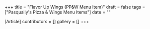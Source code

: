 +++
title = "Flavor Up Wings (PP&W Menu Item)"
draft = false
tags = ["Pasqually's Pizza & Wings Menu Items"]
date = ""

[Article]
contributors = []
gallery = []
+++
